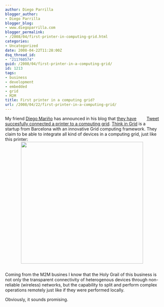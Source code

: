 ```yaml
---
author: Diego Parrilla
blogger_author:
- Diego Parrilla
blogger_blog:
- www.diegoparrilla.com
blogger_permalink:
- /2008/04/first-printer-in-computing-grid.html
categories:
- Uncategorized
date: 2008-04-22T11:28:00Z
dsq_thread_id:
- "211760574"
guid: /2008/04/first-printer-in-a-computing-grid/
id: 1213
tags:
- business
- development
- embedded
- grid
- M2M
title: First printer in a computing grid?
url: /2008/04/22/first-printer-in-a-computing-grid/
---
```


<div style="float: right; margin-left: 10px;">
  <a href="https://twitter.com/share" class="twitter-share-button" data-via="nubeblog" data-hashtags="business,development,embedded,grid,M2M" data-count="vertical" data-url="/2008/04/22/first-printer-in-a-computing-grid/">Tweet</a>
</div>

My friend [Diego Mariño](http://externalidades.net/acerca-de/) has announced in his blog that [they have succesfully connected a printer to a computing grid](http://translate.google.com/translate?u=http%3A%2F%2Fexternalidades.net%2F2008%2F04%2F21%2Fimpresora-en-grid%2F&langpair=es%7Cen&hl=es&ie=UTF8). [Think in Grid](http://www.thinkingrid.com/) is a startup from Barcelona with an innovative Grid computing framework. They claim to be able to integrate all kind of devices in a computing grid, just like this printer:  
<a onblur="try {parent.deselectBloggerImageGracefully();} catch(e) {}" href="http://externalidades.net/wp-content/uploads/2008/04/gridprinter.jpg"><img style="margin: 0px auto 10px; display: block; text-align: center; cursor: pointer; width: 400px;" src="http://externalidades.net/wp-content/uploads/2008/04/gridprinter.jpg" alt="" border="0" /></a>  
Coming from the M2M busines I know that the Holy Grail of this business is not only the transparent connectivity of heterogenous devices through non-reliable (wireless) networks, but the capability to split and perform complex operations remotely just like if they were performed locally.

Obviously, it sounds promising.

